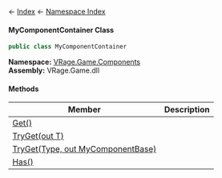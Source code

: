 ← [Index](Api-Index) ← [Namespace Index](Namespace-Index)

#### MyComponentContainer Class

```csharp
public class MyComponentContainer
```

**Namespace:** [VRage.Game.Components](VRage.Game.Components)  
**Assembly:** VRage.Game.dll

#### Methods

|Member|Description|
|---|---|
|[Get()](VRage.Game.Components.MyComponentContainer.Get)||
|[TryGet(out T)](VRage.Game.Components.MyComponentContainer.TryGet)||
|[TryGet(Type, out MyComponentBase)](VRage.Game.Components.MyComponentContainer.TryGet)||
|[Has()](VRage.Game.Components.MyComponentContainer.Has)||

